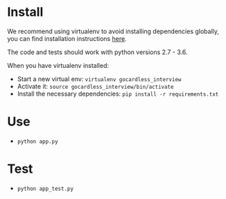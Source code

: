 # Install

We recommend using virtualenv to avoid installing dependencies globally, you
can find installation instructions [here](https://virtualenv.pypa.io/en/latest/installation/).

The code and tests should work with python versions 2.7 - 3.6.

When you have virtualenv installed:
- Start a new virtual env: `virtualenv gocardless_interview`
- Activate it: `source gocardless_interview/bin/activate`
- Install the necessary dependencies: `pip install -r requirements.txt`

# Use

- `python app.py`

# Test

- `python app_test.py`
